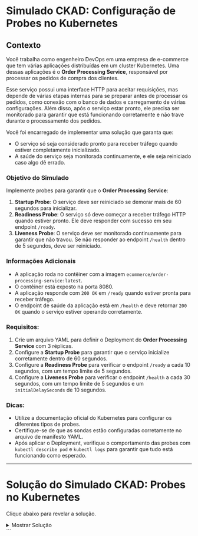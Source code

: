 # Simulado CKAD: Configuração de Probes no Kubernetes

## Contexto

Você trabalha como engenheiro DevOps em uma empresa de e-commerce que tem várias aplicações distribuídas em um cluster Kubernetes. Uma dessas aplicações é o **Order Processing Service**, responsável por processar os pedidos de compra dos clientes.

Esse serviço possui uma interface HTTP para aceitar requisições, mas depende de várias etapas internas para se preparar antes de processar os pedidos, como conexão com o banco de dados e carregamento de várias configurações. Além disso, após o serviço estar pronto, ele precisa ser monitorado para garantir que está funcionando corretamente e não trave durante o processamento dos pedidos.

Você foi encarregado de implementar uma solução que garanta que:

- O serviço só seja considerado pronto para receber tráfego quando estiver completamente inicializado.
- A saúde do serviço seja monitorada continuamente, e ele seja reiniciado caso algo dê errado.

### Objetivo do Simulado

Implemente probes para garantir que o **Order Processing Service**:

1. **Startup Probe**: O serviço deve ser reiniciado se demorar mais de 60 segundos para inicializar.
2. **Readiness Probe**: O serviço só deve começar a receber tráfego HTTP quando estiver pronto. Ele deve responder com sucesso em seu endpoint `/ready`.
3. **Liveness Probe**: O serviço deve ser monitorado continuamente para garantir que não travou. Se não responder ao endpoint `/health` dentro de 5 segundos, deve ser reiniciado.

### Informações Adicionais

- A aplicação roda no contêiner com a imagem `ecommerce/order-processing-service:latest`.
- O contêiner está exposto na porta 8080.
- A aplicação responde com `200 OK` em `/ready` quando estiver pronta para receber tráfego.
- O endpoint de saúde da aplicação está em `/health` e deve retornar `200 OK` quando o serviço estiver operando corretamente.

### Requisitos:

1. Crie um arquivo YAML para definir o Deployment do **Order Processing Service** com 3 réplicas.
2. Configure a **Startup Probe** para garantir que o serviço inicialize corretamente dentro de 60 segundos.
3. Configure a **Readiness Probe** para verificar o endpoint `/ready` a cada 10 segundos, com um tempo limite de 5 segundos.
4. Configure a **Liveness Probe** para verificar o endpoint `/health` a cada 30 segundos, com um tempo limite de 5 segundos e um `initialDelaySeconds` de 10 segundos.

### Dicas:

- Utilize a documentação oficial do Kubernetes para configurar os diferentes tipos de probes.
- Certifique-se de que as sondas estão configuradas corretamente no arquivo de manifesto YAML.
- Após aplicar o Deployment, verifique o comportamento das probes com `kubectl describe pod` e `kubectl logs` para garantir que tudo está funcionando como esperado.

---

# Solução do Simulado CKAD: Probes no Kubernetes

Clique abaixo para revelar a solução.

<details>
  <summary>Mostrar Solução</summary>

### Manifesto YAML do Deployment com Probes

```yaml
apiVersion: apps/v1
kind: Deployment
metadata:
  name: order-processing-service
  labels:
    app: order-processing-service
spec:
  replicas: 3
  selector:
    matchLabels:
      app: order-processing-service
  template:
    metadata:
      labels:
        app: order-processing-service
    spec:
      containers:
        - name: order-processing
          image: ecommerce/order-processing-service:latest
          ports:
            - containerPort: 8080
          startupProbe:
            httpGet:
              path: /health
              port: 8080
            initialDelaySeconds: 0
            periodSeconds: 10
            failureThreshold: 6
          readinessProbe:
            httpGet:
              path: /ready
              port: 8080
            initialDelaySeconds: 10
            periodSeconds: 10
            timeoutSeconds: 5
          livenessProbe:
            httpGet:
              path: /health
              port: 8080
            initialDelaySeconds: 10
            periodSeconds: 30
            timeoutSeconds: 5
```

Neste manifesto:

- A **Startup Probe** garante que a aplicação inicialize corretamente dentro de 60 segundos.
- A **Readiness Probe** verifica o endpoint `/ready` a cada 10 segundos para garantir que o serviço esteja pronto antes de receber tráfego.
- A **Liveness Probe** monitora o endpoint `/health` e, se o contêiner não estiver respondendo corretamente, ele será reiniciado.

</details>
```
